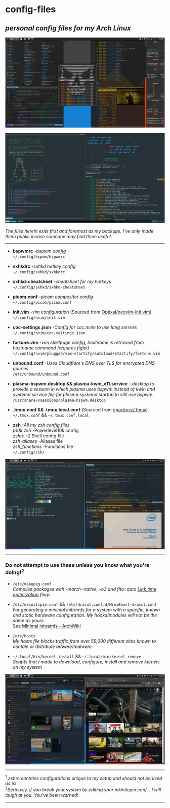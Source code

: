 
# **config-files**

## *personal config files for my Arch Linux*

![desktop](screenshots/desktop.png)

![tmux](screenshots/tmux.png)

*The files herein exist first and foremost as my backups. I've only made them public incase someone may find them useful.*  
___

- **bspwmrc** *-bspwm config*  
`~/.config/bspwm/bspwmrc`

- **sxhkdrc** *-sxhkd hotkey config*  
`~/.config/sxhkd/sxhkdrc`

- **sxhkd-cheatsheet** *-cheatsheet for my hotkeys*  
`~/.config/sxhkd/sxhkd-cheatsheet`

- **picom.conf** *-picom compositor config*  
`~/.config/picom/picom.conf`

- **init.vim** *-vim configuration* (Sourced from [Optixal/neovim-init.vim](https://github.com/Optixal/neovim-init.vim))  
`~/.config/nvim/init.vim`

- **coc-settings.json** *-Config for coc.nvim to use lang servers*  
`~/.config/nvim/coc-settings.json`

- **fortune.vim** *-vim startpage config, hostname is retrieved from hostname command (requires figlet)*  
`~/.config/nvim/plugged/vim-startify/autoload/startify/fortune.vim`

- **unbound.conf** *-Uses Cloudflare's DNS over TLS for encrypted DNS queries*  
`/etc/unbound/unbound.conf`

- **plasma-bspwm.desktop && plasma-kwin_x11.service** *-.desktop to provide a session in which plasma uses bspwm instead of kwin and systemd service file for plasma systemd startup to still use bspwm.*  
`/usr/share/xsessions/plasma-bspwm.desktop`  

- **.tmux.conf && .tmux.local.conf** (Sourced from [gpackosz/.tmux](https://github.com/gpakosz/.tmux))  
`~/.tmux.conf` && `~/.tmux.conf.local`  

- **zsh** *-All my zsh config files*  
  *p10k.zsh*  -Powerlevel10k config  
  *zshrc* -Z Shell config file  
  *zsh_aliases* -Aliases file  
  *zsh_functions* -Functions file  
`~/.config/zsh/`

![desktop2](screenshots/desktop2.png)
___
### **Do not attempt to use these unless you know what you're doing!**<sup>2</sup>

- `/etc/makepkg.conf`  
*Compiles packages with -march=native, -o3 and flto=auto [Link time optimization](https://www.phoronix.com/scan.php?page=news_item&px=OpenSUSE-Tumbleweed-LTO) flags*

- `/etc/mkinitcpio.conf` && `/etc/dracut.conf.d/MiniBeast-dracut.conf`  
*For generating a minimal initramfs for a system with a specific, known and static hardware configuration. My hooks/modules will not be the same as yours.*  
See [Minimal initramfs - ArchWiki](https://wiki.archlinux.org/index.php/Minimal_initramfs)

- `/etc/hosts`  
*My hosts file blocks traffic from over 59,000 different sites known to contain or distribute adware/malware.*  

- `~/.local/bin/kernel_install` && `~/.local/bin/kernel_remove`  
*Scripts that I made to download, configure, install and remove kernels on my system*  

![desktop3](screenshots/desktop3.png)
___
<sup>1</sup>*.zshrc contains configurations unique to my setup and should not be used as is!*  
<sup>2</sup>*Seriously, if you break your system by editing your mkinitcpio.conf... I will laugh at you. You've been warned!*
___
